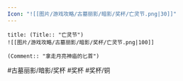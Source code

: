 ```yaml
---
Icon: "![[图片/游戏攻略/古墓丽影/暗影/奖杯/亡灵节.png|30]]"
---
```

```ad-common-bronze-trophy
title: (Title:: "亡灵节")
![[图片/游戏攻略/古墓丽影/暗影/奖杯/亡灵节.png|100]]

(Comment:: "拿走月亮神庙的匕首")
```

#古墓丽影/暗影/奖杯 #奖杯 #奖杯/铜
